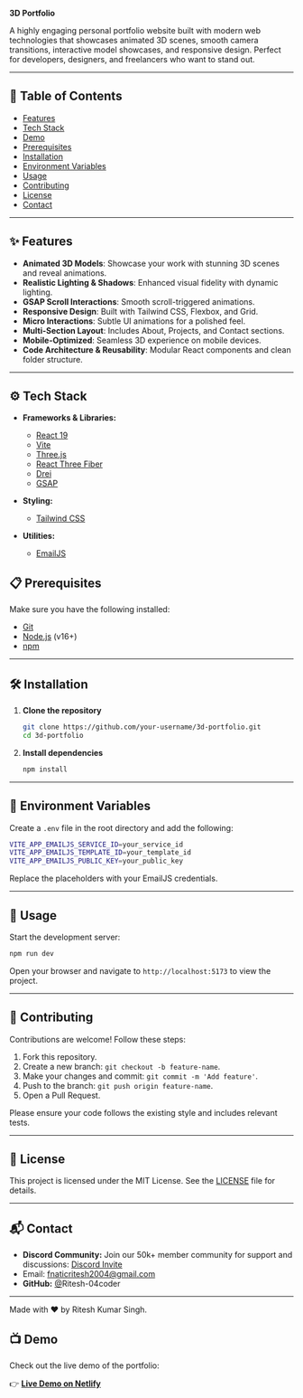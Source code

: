 **3D Portfolio**

A highly engaging personal portfolio website built with modern web technologies that showcases animated 3D scenes, smooth camera transitions, interactive model showcases, and responsive design. Perfect for developers, designers, and freelancers who want to stand out.

---

## 🚀 Table of Contents

* [Features](#-features)
* [Tech Stack](#%EF%B8%8F-tech-stack)
* [Demo](#-demo)
* [Prerequisites](#-prerequisites)
* [Installation](#-installation)
* [Environment Variables](#-environment-variables)
* [Usage](#-usage)
* [Contributing](#-contributing)
* [License](#-license)
* [Contact](#-contact)

---

## ✨ Features

* **Animated 3D Models**: Showcase your work with stunning 3D scenes and reveal animations.
* **Realistic Lighting & Shadows**: Enhanced visual fidelity with dynamic lighting.
* **GSAP Scroll Interactions**: Smooth scroll-triggered animations.
* **Responsive Design**: Built with Tailwind CSS, Flexbox, and Grid.
* **Micro Interactions**: Subtle UI animations for a polished feel.
* **Multi-Section Layout**: Includes About, Projects, and Contact sections.
* **Mobile-Optimized**: Seamless 3D experience on mobile devices.
* **Code Architecture & Reusability**: Modular React components and clean folder structure.

---

## ⚙️ Tech Stack

* **Frameworks & Libraries:**

  * [React 19](https://reactjs.org/)
  * [Vite](https://vitejs.dev/)
  * [Three.js](https://threejs.org/)
  * [React Three Fiber](https://docs.pmnd.rs/react-three-fiber/)
  * [Drei](https://github.com/pmndrs/drei)
  * [GSAP](https://greensock.com/gsap/)
* **Styling:**

  * [Tailwind CSS](https://tailwindcss.com/)
* **Utilities:**

  * [EmailJS](https://www.emailjs.com/)

## 📋 Prerequisites

Make sure you have the following installed:

* [Git](https://git-scm.com/)
* [Node.js](https://nodejs.org/) (v16+)
* [npm](https://www.npmjs.com/)

---

## 🛠️ Installation

1. **Clone the repository**

   ```bash
   git clone https://github.com/your-username/3d-portfolio.git
   cd 3d-portfolio
   ```

2. **Install dependencies**

   ```bash
   npm install
   ```

---

## 🔑 Environment Variables

Create a `.env` file in the root directory and add the following:

```bash
VITE_APP_EMAILJS_SERVICE_ID=your_service_id
VITE_APP_EMAILJS_TEMPLATE_ID=your_template_id
VITE_APP_EMAILJS_PUBLIC_KEY=your_public_key
```

Replace the placeholders with your EmailJS credentials.

---

## 🚩 Usage

Start the development server:

```bash
npm run dev
```

Open your browser and navigate to `http://localhost:5173` to view the project.

---

## 🤝 Contributing

Contributions are welcome! Follow these steps:

1. Fork this repository.
2. Create a new branch: `git checkout -b feature-name`.
3. Make your changes and commit: `git commit -m 'Add feature'`.
4. Push to the branch: `git push origin feature-name`.
5. Open a Pull Request.

Please ensure your code follows the existing style and includes relevant tests.

---

## 📄 License

This project is licensed under the MIT License. See the [LICENSE](./LICENSE) file for details.

---

## 📬 Contact

* **Discord Community:** Join our 50k+ member community for support and discussions: [Discord Invite](https://discord.gg/your-invite)
* Email: [fnaticritesh2004@gmail.com](mailto:fnaticritesh2004@gmail.com)
* **GitHub:** [@](https://github.com/your-username)Ritesh-04coder

---

Made with ❤️ by Ritesh Kumar Singh.
## 📺 Demo

Check out the live demo of the portfolio:

👉 **[Live Demo on Netlify](https://riteshportf.netlify.app/)**



